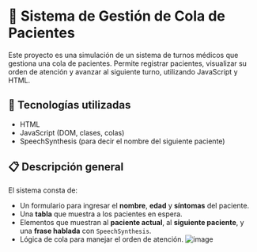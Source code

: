 # 🏥 Sistema de Gestión de Cola de Pacientes

Este proyecto es una simulación de un sistema de turnos médicos que gestiona una cola de pacientes. Permite registrar pacientes, visualizar su orden de atención y avanzar al siguiente turno, utilizando JavaScript y HTML.

## 🚀 Tecnologías utilizadas

- HTML
- JavaScript (DOM, clases, colas)
- SpeechSynthesis (para decir el nombre del siguiente paciente)

## 📋 Descripción general

El sistema consta de:

- Un formulario para ingresar el **nombre**, **edad** y **síntomas** del paciente.
- Una **tabla** que muestra a los pacientes en espera.
- Elementos que muestran al **paciente actual**, al **siguiente paciente**, y una **frase hablada** con `SpeechSynthesis`.
- Lógica de cola para manejar el orden de atención.
![image](https://github.com/user-attachments/assets/14c7afc7-9a37-466c-8127-e26b965fa148)



